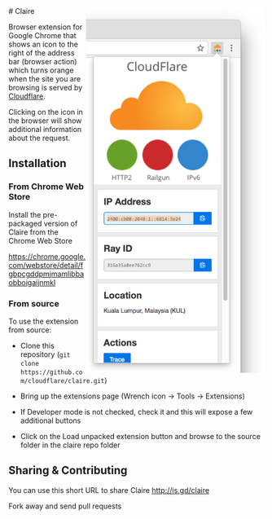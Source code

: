 <img src="https://github.com/cloudflare/claire/raw/master/screenshot_readme.png" align="right" width="352">
# Claire 

Browser extension for Google Chrome that shows an icon to the right of the address bar (browser action) which turns orange when the site you are browsing is served by [Cloudflare](https://www.cloudflare.com).

Clicking on the icon in the browser will show additional information about the request.


## Installation

### From Chrome Web Store

Install the pre-packaged version of Claire from the Chrome Web Store

https://chrome.google.com/webstore/detail/fgbpcgddpmjmamlibbaobboigaijnmkl

### From source

To use the extension from source:

* Clone this repository (`git clone https://github.com/cloudflare/claire.git`)

* Bring up the extensions page (Wrench icon -> Tools -> Extensions)

* If Developer mode is not checked, check it and this will expose a few additional buttons

* Click on the Load unpacked extension button and browse to the source folder in the claire repo folder

## Sharing & Contributing

You can use this short URL to share Claire http://is.gd/claire

Fork away and send pull requests